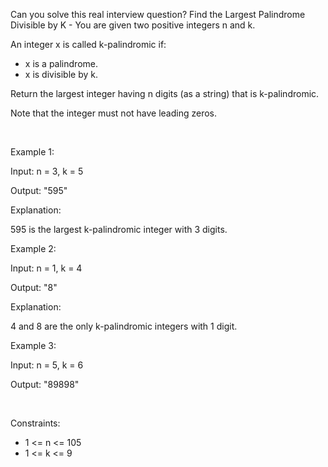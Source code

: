 Can you solve this real interview question? Find the Largest Palindrome Divisible by K - You are given two positive integers n and k.

An integer x is called k-palindromic if:

 * x is a palindrome.
 * x is divisible by k.

Return the largest integer having n digits (as a string) that is k-palindromic.

Note that the integer must not have leading zeros.

 

Example 1:

Input: n = 3, k = 5

Output: "595"

Explanation:

595 is the largest k-palindromic integer with 3 digits.

Example 2:

Input: n = 1, k = 4

Output: "8"

Explanation:

4 and 8 are the only k-palindromic integers with 1 digit.

Example 3:

Input: n = 5, k = 6

Output: "89898"

 

Constraints:

 * 1 <= n <= 105
 * 1 <= k <= 9